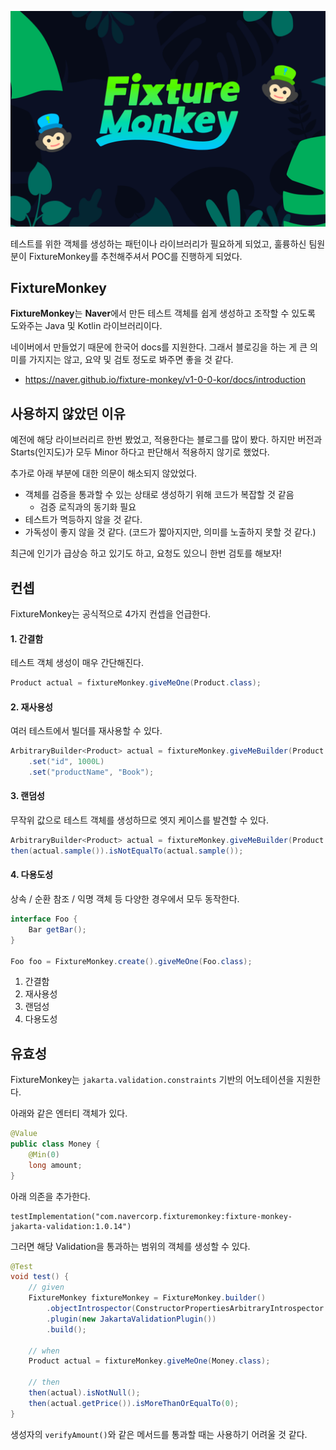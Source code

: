 ![img.png](img.png)

테스트를 위한 객체를 생성하는 패턴이나 라이브러리가 필요하게 되었고, 훌륭하신 팀원 분이 FixtureMonkey를 추천해주셔서 POC를 진행하게 되었다.

## FixtureMonkey

**FixtureMonkey**는 **Naver**에서 만든 테스트 객체를 쉽게 생성하고 조작할 수 있도록 도와주는 Java 및 Kotlin 라이브러리이다.

네이버에서 만들었기 때문에 한국어 docs를 지원한다. 그래서 블로깅을 하는 게 큰 의미를 가지지는 않고, 요약 및 검토 정도로 봐주면 좋을 것 같다.
- https://naver.github.io/fixture-monkey/v1-0-0-kor/docs/introduction

## 사용하지 않았던 이유

예전에 해당 라이브러리르 한번 봤었고, 적용한다는 블로그를 많이 봤다. 하지만 버전과 Starts(인지도)가 모두 Minor 하다고 판단해서 적용하지 않기로 했었다.

추가로 아래 부분에 대한 의문이 해소되지 않았었다.
- 객체를 검증을 통과할 수 있는 상태로 생성하기 위해 코드가 복잡할 것 같음
  - 검증 로직과의 동기화 필요
- 테스트가 멱등하지 않을 것 같다.
- 가독성이 좋지 않을 것 같다. (코드가 짧아지지만, 의미를 노출하지 못할 것 같다.)

최근에 인기가 급상승 하고 있기도 하고, 요청도 있으니 한번 검토를 해보자!

## 컨셉

FixtureMonkey는 공식적으로 4가지 컨셉을 언급한다.

#### 1. 간결함

테스트 객체 생성이 매우 간단해진다. 

```java
Product actual = fixtureMonkey.giveMeOne(Product.class);
```

#### 2. 재사용성

여러 테스트에서 빌더를 재사용할 수 있다.

```java
ArbitraryBuilder<Product> actual = fixtureMonkey.giveMeBuilder(Product.class)
    .set("id", 1000L)
    .set("productName", "Book");
```

#### 3. 랜덤성

무작위 값으로 테스트 객체를 생성하므로 엣지 케이스를 발견할 수 있다. 

```java
ArbitraryBuilder<Product> actual = fixtureMonkey.giveMeBuilder(Product.class);
then(actual.sample()).isNotEqualTo(actual.sample());
```

#### 4. 다용도성

상속 / 순환 참조 / 익명 객체 등 다양한 경우에서 모두 동작한다.

```java
interface Foo {
    Bar getBar();
}

Foo foo = FixtureMonkey.create().giveMeOne(Foo.class);
```

1. 간결함
2. 재사용성
3. 랜덤성
4. 다용도성

## 유효성

FixtureMonkey는 `jakarta.validation.constraints` 기반의 어노테이션을 지원한다.

아래와 같은 엔터티 객체가 있다.

```java
@Value
public class Money {
    @Min(0)
    long amount;
}
```

아래 의존을 추가한다. 
```
testImplementation("com.navercorp.fixturemonkey:fixture-monkey-jakarta-validation:1.0.14")
```

그러면 해당 Validation을 통과하는 범위의 객체를 생성할 수 있다.

```java
@Test
void test() {
    // given
    FixtureMonkey fixtureMonkey = FixtureMonkey.builder()
        .objectIntrospector(ConstructorPropertiesArbitraryIntrospector.INSTANCE)
        .plugin(new JakartaValidationPlugin())
        .build();

    // when
    Product actual = fixtureMonkey.giveMeOne(Money.class);

    // then
    then(actual).isNotNull();
    then(actual.getPrice()).isMoreThanOrEqualTo(0);
}
```

생성자의 `verifyAmount()`와 같은 메서드를 통과할 때는 사용하기 어려울 것 같다.


